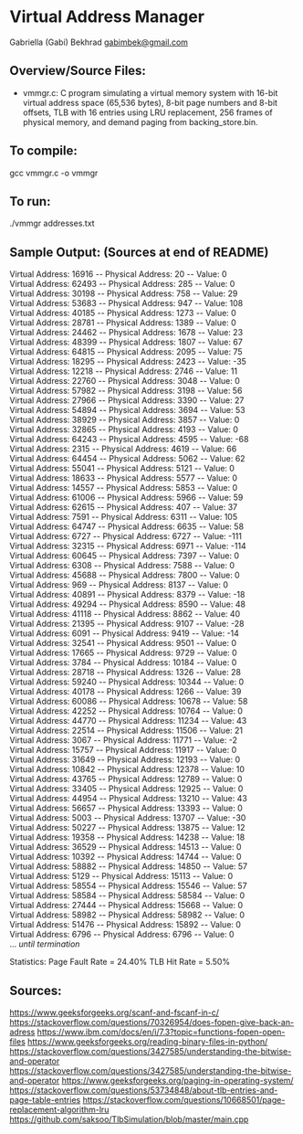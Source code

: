 # Virtual Address Manager

Gabriella (Gabi) Bekhrad
gabimbek@gmail.com

## Overview/Source Files:
- vmmgr.c: C program simulating a virtual memory system with 16-bit virtual address space (65,536 bytes), 8-bit page numbers and 8-bit offsets, TLB with 16 entries using LRU replacement, 256 frames of physical memory, and demand paging from backing_store.bin.

## To compile:
gcc vmmgr.c -o vmmgr

## To run:
./vmmgr addresses.txt

## Sample Output: (Sources at end of README)
Virtual Address: 16916 -- Physical Address:    20 -- Value:    0  
Virtual Address: 62493 -- Physical Address:   285 -- Value:    0  
Virtual Address: 30198 -- Physical Address:   758 -- Value:   29  
Virtual Address: 53683 -- Physical Address:   947 -- Value:  108  
Virtual Address: 40185 -- Physical Address:  1273 -- Value:    0  
Virtual Address: 28781 -- Physical Address:  1389 -- Value:    0  
Virtual Address: 24462 -- Physical Address:  1678 -- Value:   23  
Virtual Address: 48399 -- Physical Address:  1807 -- Value:   67  
Virtual Address: 64815 -- Physical Address:  2095 -- Value:   75  
Virtual Address: 18295 -- Physical Address:  2423 -- Value:  -35  
Virtual Address: 12218 -- Physical Address:  2746 -- Value:   11  
Virtual Address: 22760 -- Physical Address:  3048 -- Value:    0  
Virtual Address: 57982 -- Physical Address:  3198 -- Value:   56  
Virtual Address: 27966 -- Physical Address:  3390 -- Value:   27  
Virtual Address: 54894 -- Physical Address:  3694 -- Value:   53  
Virtual Address: 38929 -- Physical Address:  3857 -- Value:    0  
Virtual Address: 32865 -- Physical Address:  4193 -- Value:    0  
Virtual Address: 64243 -- Physical Address:  4595 -- Value:  -68  
Virtual Address:  2315 -- Physical Address:  4619 -- Value:   66  
Virtual Address: 64454 -- Physical Address:  5062 -- Value:   62  
Virtual Address: 55041 -- Physical Address:  5121 -- Value:    0  
Virtual Address: 18633 -- Physical Address:  5577 -- Value:    0  
Virtual Address: 14557 -- Physical Address:  5853 -- Value:    0  
Virtual Address: 61006 -- Physical Address:  5966 -- Value:   59  
Virtual Address: 62615 -- Physical Address:   407 -- Value:   37  
Virtual Address:  7591 -- Physical Address:  6311 -- Value:  105  
Virtual Address: 64747 -- Physical Address:  6635 -- Value:   58  
Virtual Address:  6727 -- Physical Address:  6727 -- Value: -111  
Virtual Address: 32315 -- Physical Address:  6971 -- Value: -114  
Virtual Address: 60645 -- Physical Address:  7397 -- Value:    0  
Virtual Address:  6308 -- Physical Address:  7588 -- Value:    0  
Virtual Address: 45688 -- Physical Address:  7800 -- Value:    0  
Virtual Address:   969 -- Physical Address:  8137 -- Value:    0  
Virtual Address: 40891 -- Physical Address:  8379 -- Value:  -18  
Virtual Address: 49294 -- Physical Address:  8590 -- Value:   48  
Virtual Address: 41118 -- Physical Address:  8862 -- Value:   40  
Virtual Address: 21395 -- Physical Address:  9107 -- Value:  -28  
Virtual Address:  6091 -- Physical Address:  9419 -- Value:  -14  
Virtual Address: 32541 -- Physical Address:  9501 -- Value:    0  
Virtual Address: 17665 -- Physical Address:  9729 -- Value:    0  
Virtual Address:  3784 -- Physical Address: 10184 -- Value:    0  
Virtual Address: 28718 -- Physical Address:  1326 -- Value:   28  
Virtual Address: 59240 -- Physical Address: 10344 -- Value:    0  
Virtual Address: 40178 -- Physical Address:  1266 -- Value:   39  
Virtual Address: 60086 -- Physical Address: 10678 -- Value:   58  
Virtual Address: 42252 -- Physical Address: 10764 -- Value:    0  
Virtual Address: 44770 -- Physical Address: 11234 -- Value:   43  
Virtual Address: 22514 -- Physical Address: 11506 -- Value:   21  
Virtual Address:  3067 -- Physical Address: 11771 -- Value:   -2  
Virtual Address: 15757 -- Physical Address: 11917 -- Value:    0  
Virtual Address: 31649 -- Physical Address: 12193 -- Value:    0  
Virtual Address: 10842 -- Physical Address: 12378 -- Value:   10  
Virtual Address: 43765 -- Physical Address: 12789 -- Value:    0  
Virtual Address: 33405 -- Physical Address: 12925 -- Value:    0  
Virtual Address: 44954 -- Physical Address: 13210 -- Value:   43  
Virtual Address: 56657 -- Physical Address: 13393 -- Value:    0  
Virtual Address:  5003 -- Physical Address: 13707 -- Value:  -30  
Virtual Address: 50227 -- Physical Address: 13875 -- Value:   12  
Virtual Address: 19358 -- Physical Address: 14238 -- Value:   18  
Virtual Address: 36529 -- Physical Address: 14513 -- Value:    0  
Virtual Address: 10392 -- Physical Address: 14744 -- Value:    0  
Virtual Address: 58882 -- Physical Address: 14850 -- Value:   57  
Virtual Address:  5129 -- Physical Address: 15113 -- Value:    0  
Virtual Address: 58554 -- Physical Address: 15546 -- Value:   57  
Virtual Address: 58584 -- Physical Address: 58584 -- Value:    0  
Virtual Address: 27444 -- Physical Address: 15668 -- Value:    0  
Virtual Address: 58982 -- Physical Address: 58982 -- Value:    0  
Virtual Address: 51476 -- Physical Address: 15892 -- Value:    0  
Virtual Address:  6796 -- Physical Address:  6796 -- Value:    0  
... *until termination*

Statistics:
Page Fault Rate = 24.40%
TLB Hit Rate = 5.50%

## Sources:
https://www.geeksforgeeks.org/scanf-and-fscanf-in-c/
https://stackoverflow.com/questions/70326954/does-fopen-give-back-an-adress 
https://www.ibm.com/docs/en/i/7.3?topic=functions-fopen-open-files 
https://www.geeksforgeeks.org/reading-binary-files-in-python/
https://stackoverflow.com/questions/3427585/understanding-the-bitwise-and-operator
https://stackoverflow.com/questions/3427585/understanding-the-bitwise-and-operator
https://www.geeksforgeeks.org/paging-in-operating-system/
https://stackoverflow.com/questions/53734848/about-tlb-entries-and-page-table-entries
https://stackoverflow.com/questions/10668501/page-replacement-algorithm-lru
https://github.com/saksoo/TlbSimulation/blob/master/main.cpp 
